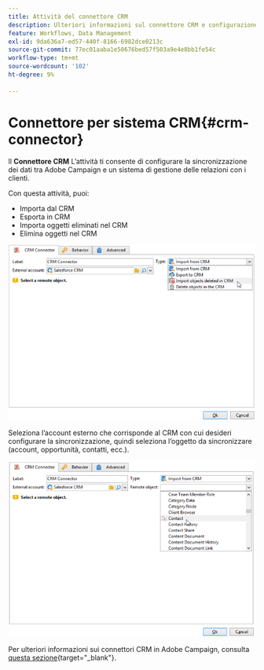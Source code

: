 ```yaml
---
title: Attività del connettore CRM
description: Ulteriori informazioni sul connettore CRM e configurazione della sincronizzazione dati
feature: Workflows, Data Management
exl-id: 9da636a7-ed57-440f-8166-6982dce0213c
source-git-commit: 77ec01aaba1e50676bed57f503a9e4e8bb1fe54c
workflow-type: tm+mt
source-wordcount: '102'
ht-degree: 9%

---
```


# Connettore per sistema CRM{#crm-connector}

Il **Connettore CRM** L’attività ti consente di configurare la sincronizzazione dei dati tra Adobe Campaign e un sistema di gestione delle relazioni con i clienti.

Con questa attività, puoi:

* Importa dal CRM
* Esporta in CRM
* Importa oggetti eliminati nel CRM
* Elimina oggetti nel CRM

![](assets/crm_task_select_op.png)

Seleziona l’account esterno che corrisponde al CRM con cui desideri configurare la sincronizzazione, quindi seleziona l’oggetto da sincronizzare (account, opportunità, contatti, ecc.).

![](assets/crm_task_select_obj.png)

Per ulteriori informazioni sui connettori CRM in Adobe Campaign, consulta [questa sezione](https://experienceleague.adobe.com/docs/campaign/campaign-v8/connect/ac-crm/crm.html){target="_blank"}.

